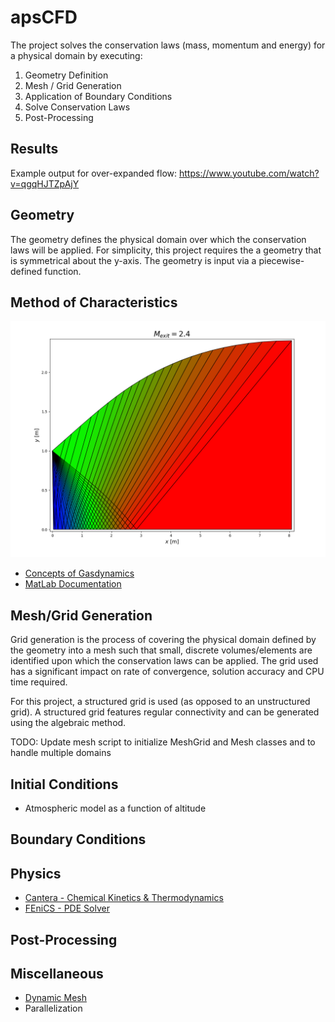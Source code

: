 # apsCFD #

The project solves the conservation laws (mass, momentum and energy) for a physical
domain by executing:

1. Geometry Definition
2. Mesh / Grid Generation
3. Application of Boundary Conditions
4. Solve Conservation Laws
5. Post-Processing

## Results ##

Example output for over-expanded flow: https://www.youtube.com/watch?v=qgqHJTZpAjY

## Geometry ##

The geometry defines the physical domain over which the conservation laws will
be applied. For simplicity, this project requires the a geometry that is symmetrical
about the y-axis. The geometry is input via a piecewise-defined function.

## Method of Characteristics ##

![MOC Example](examples/moc_nozzle.png)

- [Concepts of Gasdynamics](https://www.aoe.vt.edu/content/dam/aoe_vt_edu/programs/graduate/forms/lectnotes3-09All101812.pdf)
- [MatLab Documentation](https://www.mathworks.com/help/aerotbx/examples/solving-for-the-exit-flow-of-a-supersonic-nozzle.html)

## Mesh/Grid Generation ##

Grid generation is the process of covering the physical domain defined by the
geometry into a mesh such that small, discrete volumes/elements are identified upon 
which the conservation laws can be applied. The grid used has a significant impact
on rate of convergence, solution accuracy and CPU time required.

For this project, a structured grid is used (as opposed to an unstructured grid).
A structured grid features regular connectivity and can be generated using the
algebraic method.

TODO: Update mesh script to initialize MeshGrid and Mesh classes and to handle multiple domains

## Initial Conditions ##

- Atmospheric model as a function of altitude

## Boundary Conditions ##

## Physics ##

- [Cantera - Chemical Kinetics & Thermodynamics](http://www.cantera.org/docs/sphinx/html/cython/tutorial.html)
- [FEniCS - PDE Solver](https://fenicsproject.org/tutorial/)

## Post-Processing ##

## Miscellaneous ##

- [Dynamic Mesh](https://github.com/meshadaptation/pragmatic)
- Parallelization

